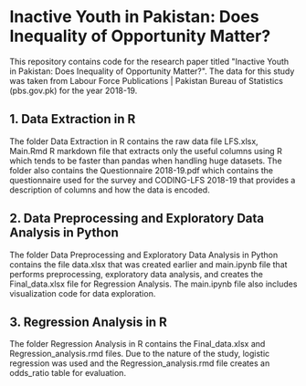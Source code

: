 # Inactive Youth in Pakistan: Does Inequality of Opportunity Matter?

This repository contains code for the research paper titled "Inactive Youth in Pakistan: Does Inequality of Opportunity Matter?". The data for this study was taken from Labour Force Publications | Pakistan Bureau of Statistics (pbs.gov.pk) for the year 2018-19.

## 1. Data Extraction in R

The folder Data Extraction in R contains the raw data file LFS.xlsx, Main.Rmd R markdown file that extracts only the useful columns using R which tends to be faster than pandas when handling huge datasets. The folder also contains the Questionnaire 2018-19.pdf which contains the questionnaire used for the survey and CODING-LFS 2018-19 that provides a description of columns and how the data is encoded.

## 2. Data Preprocessing and Exploratory Data Analysis in Python

The folder Data Preprocessing and Exploratory Data Analysis in Python contains the file data.xlsx that was created earlier and main.ipynb file that performs preprocessing, exploratory data analysis, and creates the Final_data.xlsx file for Regression Analysis. The main.ipynb file also includes visualization code for data exploration.

## 3. Regression Analysis in R

The folder Regression Analysis in R contains the Final_data.xlsx and Regression_analysis.rmd files. Due to the nature of the study, logistic regression was used and the Regression_analysis.rmd file creates an odds_ratio table for evaluation.
